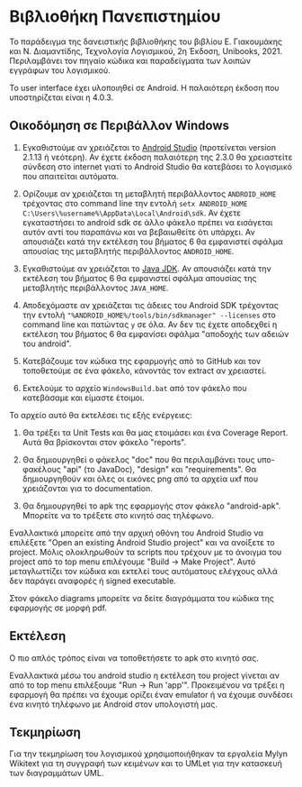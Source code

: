 Βιβλιοθήκη Πανεπιστημίου
========================

Το παράδειγμα της δανειστικής βιβλιοθήκης του βιβλίου Ε. Γιακουμάκης και Ν. Διαμαντίδης, Τεχνολογία Λογισμικού, 2η Έκδοση, Unibooks, 2021. Περιλαμβάνει τον πηγαίο κώδικα και παραδείγματα των λοιπών εγγράφων του λογισμικού.

Το user interface έχει υλοποιηθεί σε Android. Η παλαιότερη έκδοση που υποστηρίζεται είναι η 4.0.3.

Οικοδόμηση σε Περιβάλλον Windows
----------

1. Εγκαθιστούμε αν χρειάζεται το [Android Studio](https://developer.android.com/studio/index.html) (προτείνεται version 2.1.13 ή νεότερη). Αν έχετε έκδοση παλαιότερη της 2.3.0 θα χρειαστείτε σύνδεση στο internet γιατί το Android Studio θα κατεβάσει το λογισμικό που απαιτείται αυτόματα.

2. Ορίζουμε αν χρειάζεται τη μεταβλητή περιβάλλοντος <code>ANDROID_HOME</code> τρέχοντας στο command line την εντολή <code>setx ANDROID_HOME C:\\Users\\%username%\\AppData\\Local\\Android\\sdk</code>. Αν έχετε εγκαταστήσει το android sdk σε άλλο φάκελο πρέπει να εισάγεται αυτόν αντί του παραπάνω και να βεβαιωθείτε ότι υπάρχει. Αν απουσιάζει κατά την εκτέλεση του βήματος 6 θα εμφανιστεί σφάλμα απουσίας της μεταβλητής περιβάλλοντος <code>ANDROID_HOME</code>.

3. Εγκαθιστούμε αν χρειάζεται το [Java JDK](http://java.sun.com/javase/downloads/index.jsp). Αν απουσιάζει κατά την εκτέλεση του βήματος 6 θα εμφανιστεί σφάλμα απουσίας της μεταβλητής περιβάλλοντος <code>JAVA_HOME</code>.

4. Αποδεχόμαστε αν χρειάζεται τις άδειες του Android SDK τρέχοντας την εντολή <code>"%ANDROID_HOME%/tools/bin/sdkmanager" --licenses</code> στο command line και πατώντας <code>y</code> σε όλα. Αν δεν τις έχετε αποδεχθεί η εκτέλεση του βήματος 6 θα εμφανίσει σφάλμα "αποδοχής των αδειών του android".

5. Κατεβάζουμε τον κώδικα της εφαρμογής από το GitHub και τον τοποθετούμε σε ένα φάκελο, κάνοντάς τον extract αν χρειαστεί.

6. Εκτελούμε το αρχείο <code>WindowsBuild.bat</code> από τον φάκελο που κατεβάσαμε και είμαστε έτοιμοι.


Το αρχείο αυτό θα εκτελέσει τις εξής ενέργειες:

1. Θα τρέξει τα Unit Tests και θα μας ετοιμάσει και ένα Coverage Report. Αυτά θα βρίσκονται στον φάκελο "reports".

2. Θα δημιουργηθεί ο φάκελος "doc" που θα περιλαμβάνει τους υπο-φακέλους "api" (το JavaDoc), "design" και "requirements". Θα δημιουργηθούν και όλες οι εικόνες png από τα αρχεία uxf που χρειάζονται για το documentation.

3. Θα δημιουργηθεί το apk της εφαρμογής στον φάκελο "android-apk". Μπορείτε να το τρέξετε στο κινητό σας τηλέφωνο.


Εναλλακτικά μπορείτε από την αρχική οθόνη του Android Studio να επιλέξετε "Open an existing Android Studio project" και να ανοίξετε το project. Μόλις ολοκληρωθούν τα scripts που τρέχουν με το άνοιγμα του project από το top menu επιλέγουμε "Build -> Make Project". Αυτό μεταγλωττίζει τον κώδικα και εκτελεί τους αυτόματους ελέγχους αλλά δεν παράγει αναφορές ή signed executable.

Στον φάκελο diagrams μπορείτε να δείτε διαγράμματα του κώδικα της εφαρμογής σε μορφή pdf.

Εκτέλεση
-------

Ο πιο απλός τρόπος είναι να τοποθετήσετε το apk στο κινητό σας.

Εναλλακτικά μέσω του android studio η εκτέλεση του project γίνεται αν από το top menu επιλέξουμε "Run -> Run 'app'". Προκειμένου να τρέξει η εφαρμογή θα πρέπει να έχουμε ορίζει έναν emulator ή να έχουμε συνδέσει ένα κινητό τηλέφωνο με Android στον υπολογιστή μας.

Τεκμηρίωση
----------

Για την τεκμηρίωση του λογισμικού χρησιμοποιήθηκαν τα εργαλεία Mylyn Wikitext για τη συγγραφή των κειμένων και το UMLet για την κατασκευή των διαγραμμάτων UML.
